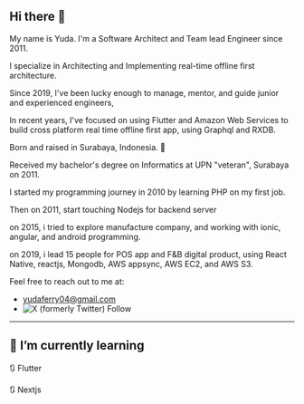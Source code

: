 
## Hi there 👋

<!--
**yudaferry/yudaferry** is a ✨ _special_ ✨ repository because its `README.md` (this file) appears on your GitHub profile.

Here are some ideas to get you started:

- 🔭 I’m currently working on ...
- 🌱 I’m currently learning ...
- 👯 I’m looking to collaborate on ...
- 🤔 I’m looking for help with ...
- 💬 Ask me about ...
- 📫 How to reach me: ...
- 😄 Pronouns: ...
- ⚡ Fun fact: ...
-->

My name is Yuda.
I'm a Software Architect and Team lead Engineer since 2011. 

I specialize in Architecting and Implementing real-time offline first architecture.

Since 2019, I've been lucky enough to manage, mentor, and guide junior and experienced engineers,

In recent years, I've focused on using Flutter and Amazon Web Services to build cross platform real time offline first app, using Graphql and RXDB. 

Born and raised in Surabaya, Indonesia. 💖

Received my bachelor's degree on Informatics at UPN "veteran", Surabaya on 2011.

I started my programming journey in 2010 by learning PHP on my first job.

Then on 2011, start touching Nodejs for backend server

on 2015, i tried to explore manufacture company, and working with ionic, angular, and android programming.

on 2019, i lead 15 people for POS app and F&B digital product, using React Native, reactjs, Mongodb, AWS appsync, AWS EC2, and AWS S3.

Feel free to reach out to me at:
- yudaferry04@gmail.com
- ![X (formerly Twitter) Follow](https://img.shields.io/twitter/follow/yudaferry04)



---
## 🌱 I’m currently learning

🔃 Flutter

🔃 Nextjs
